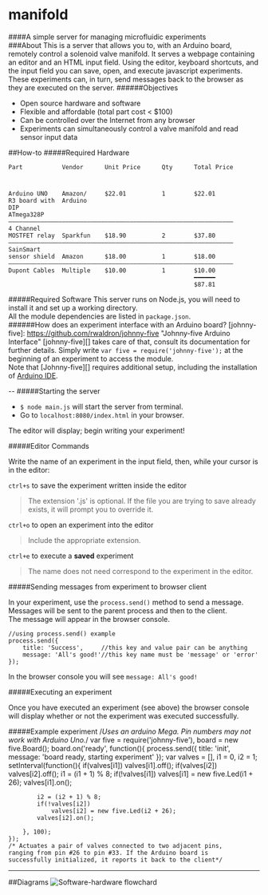 manifold
====

####A simple server for managing microfluidic experiments  
###About
This is a server that allows you to, with an Arduino board, remotely control a solenoid valve manifold. It serves a webpage containing an editor and an HTML input field. Using the editor, keyboard shortcuts, and the input field you can save, open, and execute javascript experiments. These experiments can, in turn, send messages back to the browser as they are executed on the server.
######Objectives
* Open source hardware and software
* Flexible and affordable (total part cost < $100)
* Can be controlled over the Internet from any browser
* Experiments can simultaneously control a valve manifold and read sensor input data

##How-to
#####Required Hardware
	
	Part           Vendor      Unit Price      Qty      Total Price  
#  
	Arduino UNO    Amazon/     $22.01          1        $22.01
	R3 board with  Arduino
	DIP            
	ATmega328P
	―――――――――――――――――――――――――――――――――――――――――――――――――――――――――――――――
	4 Channel
	MOSTFET relay  Sparkfun    $18.90          2        $37.80
	―――――――――――――――――――――――――――――――――――――――――――――――――――――――――――――――
	SainSmart
	sensor shield  Amazon      $18.00          1        $18.00 
	―――――――――――――――――――――――――――――――――――――――――――――――――――――――――――――――
	Dupont Cables  Multiple    $10.00          1        $10.00
	                                                    ━━━━━━
	                                                    $87.81
#####Required Software
This server runs on Node.js, you will need to install it and set up a working directory.  
All the module dependencies are listed in `package.json`.  
######How does an experiment interface with an Arduino board?
[johnny-five]: https://github.com/rwaldron/johnny-five "Johnny-five Arduino Interface"
[johnny-five][] takes care of that, consult its documentation for further details.
Simply write `var five = require('johnny-five');` at the beginning of an experiment to access the module.  
Note that [Johnny-five][] requires additional setup, including the installation of [Arduino IDE](http://arduino.cc/en/main/software). 

--
#####Starting the server
	
- `$ node main.js` will start the server from terminal.
- Go to `localhost:8080/index.html` in your browser.

The editor will display; begin writing your experiment!

#####Editor Commands

Write the name of an experiment in the input field, then, while your cursor is in the editor:

`ctrl+s` to save the experiment written inside the editor

> The extension '.js' is optional. If the file you are trying to save already exists, it will prompt you to override it.

`ctrl+o` to open an experiment into the editor

> Include the appropriate extension.

`ctrl+e` to execute a **saved** experiment

> The name does not need correspond to the experiment in the editor.

#####Sending messages from experiment to browser client

In your experiment, use the `process.send()` method to send a message.  
Messages will be sent to the parent process and then to the client.  
The message will appear in the browser console.
	
	//using process.send() example
	process.send({
		title: 'Success',     //this key and value pair can be anything
		message: 'All's good!'//this key name must be 'message' or 'error'
	});

In the browser console you will see `message: All's good!`

#####Executing an experiment

Once you have executed an experiment (see above) the browser console will display whether or not the experiment was executed successfully.

#####Example experiment
	/*Uses an arduino Mega.
	Pin numbers may not 
	work with Arduino Uno.*/
	var five = require('johnny-five'), board = new five.Board();
	board.on('ready', function(){
		process.send({
			title: 'init',
			message: 'board ready, starting experiment'
		});
		var valves = [],
		i1 = 0,
		i2 = 1;
		setInterval(function(){
			if(valves[i1])
				valves[i1].off();
			if(valves[i2])
				valves[i2].off();
			i1 = (i1 + 1) % 8;
			if(!valves[i1])
				valves[i1] = new five.Led(i1 + 26);
			valves[i1].on();
			
			i2 = (i2 + 1) % 8;
			if(!valves[i2])
				valves[i2] = new five.Led(i2 + 26);
			valves[i2].on();
			
		}, 100);
	});
	/* Actuates a pair of valves connected to two adjacent pins,
	ranging from pin #26 to pin #33. If the Arduino board is
	successfully initialized, it reports it back to the client*/

****
##Diagrams
![Software-hardware flowchard](https://raw.github.com/Batmoose/manifold-images/master/SW%20Architecture.png)


